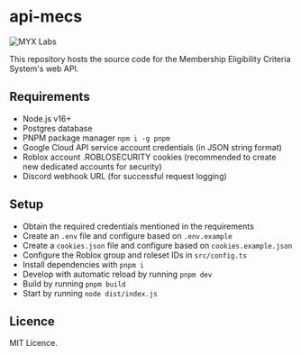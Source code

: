 # api-mecs

![MYX Labs](https://user-images.githubusercontent.com/9079480/160491725-e53a5334-0eb6-4e5c-9186-6e4536efbc7a.png)

This repository hosts the source code for the Membership Eligibility Criteria System's web API.

## Requirements

- Node.js v16+
- Postgres database
- PNPM package manager `npm i -g pnpm`
- Google Cloud API service account credentials (in JSON string format)
- Roblox account .ROBLOSECURITY cookies (recommended to create new dedicated accounts for security)
- Discord webhook URL (for successful request logging)

## Setup

- Obtain the required credentials mentioned in the requirements
- Create an `.env` file and configure based on `.env.example`
- Create a `cookies.json` file and configure based on `cookies.example.json`
- Configure the Roblox group and roleset IDs in `src/config.ts`
- Install dependencies with `pnpm i`
- Develop with automatic reload by running `pnpm dev`
- Build by running `pnpm build`
- Start by running `node dist/index.js`

## Licence

MIT Licence.
